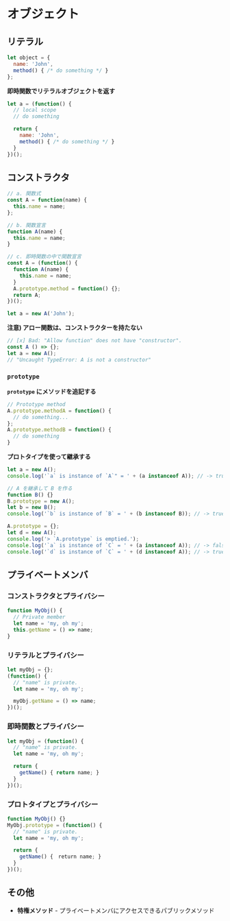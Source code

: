 # オブジェクト
## リテラル

```js
let object = {
  name: 'John',
  method() { /* do something */ }
};
```
__即時関数でリテラルオブジェクトを返す__

```js
let a = (function() {
  // local scope
  // do something

  return {
    name: 'John',
    method() { /* do something */ }
  }
})();
```

## コンストラクタ
```js
// a. 関数式
const A = function(name) {
  this.name = name;
};

// b. 関数宣言
function A(name) {
  this.name = name;
}

// c. 即時関数の中で関数宣言
const A = (function() {
  function A(name) {
    this.name = name;
  }
  A.prototype.method = function() {};
  return A;
})();

let a = new A('John');
```

__注意) アロー関数は、コンストラクターを持たない__

```js
// [x] Bad: "Allow function" does not have "constructor".
const A () => {};
let a = new A();
// "Uncaught TypeError: A is not a constructor"
```

### `prototype`

__`prototype` にメソッドを追記する__

```js
// Prototype method
A.prototype.methodA = function() {
  // do something...
};
A.prototype.methodB = function() {
  // do something
}
```

__プロトタイプを使って継承する__

```js
let a = new A();
console.log('`a` is instance of `A`" = ' + (a instanceof A)); // -> true

// A を継承して B を作る
function B() {}
B.prototype = new A();
let b = new B();
console.log('`b` is instance of `B` = ' + (b instanceof B)); // -> true

A.prototype = {};
let d = new A();
console.log('> `A.prototype` is emptied.');
console.log('`a` is instance of `C` = ' + (a instanceof A)); // -> false
console.log('`d` is instance of `C` = ' + (d instanceof A)); // -> true
```

## プライベートメンバ
### コンストラクタとプライバシー
```js
function MyObj() {
  // Private member
  let name = 'my, oh my';
  this.getName = () => name;
}
```

### リテラルとプライバシー
```js
let myObj = {};
(function() {
  // "name" is private.
  let name = 'my, oh my';

  myObj.getName = () => name;
})();
```

### 即時関数とプライバシー
```js
let myObj = (function() {
  // "name" is private.
  let name = 'my, oh my';

  return {
    getName() { return name; }
  }
})();
```

### プロトタイプとプライバシー
```js
function MyObj() {}
MyObj.prototype = (function() {
  // "name" is private.
  let name = 'my, oh my';

  return {
    getName() {　return name; }
  }
})();
```

## その他
- __特権メソッド__ - プライベートメンバにアクセスできるパブリックメソッド
